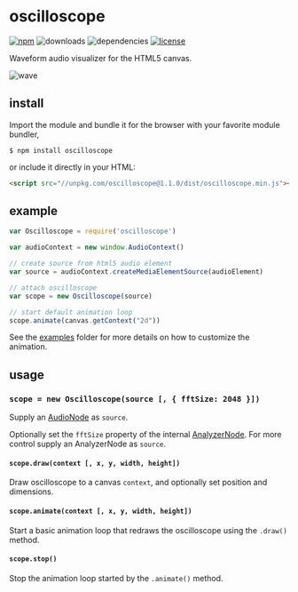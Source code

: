 # oscilloscope
[![npm](https://img.shields.io/npm/v/oscilloscope.svg)](https://npm.im/oscilloscope)
![downloads](https://img.shields.io/npm/dt/oscilloscope.svg)
![dependencies](https://img.shields.io/:dependencies-none-green.svg)
[![license](https://img.shields.io/:license-MIT-blue.svg)](https://mvr.mit-license.org)

Waveform audio visualizer for the HTML5 canvas.

![wave](wave.gif)

## install
Import the module and bundle it for the browser with your favorite module bundler,
```
$ npm install oscilloscope
```

or include it directly in your HTML:
```html
<script src="//unpkg.com/oscilloscope@1.1.0/dist/oscilloscope.min.js"></script>
```

## example
```javascript
var Oscilloscope = require('oscilloscope')

var audioContext = new window.AudioContext()

// create source from html5 audio element
var source = audioContext.createMediaElementSource(audioElement)

// attach oscilloscope
var scope = new Oscilloscope(source)

// start default animation loop
scope.animate(canvas.getContext("2d"))
```

See the [examples](examples) folder for more details on how to customize the animation.

## usage
### `scope = new Oscilloscope(source [, { fftSize: 2048 }])`
Supply an [AudioNode](https://developer.mozilla.org/en-US/docs/Web/API/AudioNode) as `source`.

Optionally set the `fftSize` property of the internal [AnalyzerNode](https://developer.mozilla.org/en-US/docs/Web/API/AnalyserNode/fftSize). For more control supply an AnalyzerNode as `source`.

#### `scope.draw(context [, x, y, width, height])`
Draw oscilloscope to a canvas `context`, and optionally set position and dimensions.

#### `scope.animate(context [, x, y, width, height])`
Start a basic animation loop that redraws the oscilloscope using the `.draw()` method.

#### `scope.stop()`
Stop the animation loop started by the `.animate()` method.
